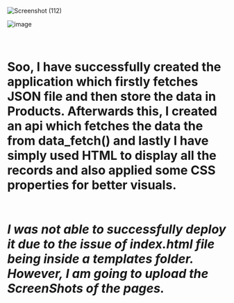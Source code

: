 ![Screenshot (112)](https://github.com/akshgarg10/task1-ZenTrades/assets/104502015/f78a0761-45b7-4f2f-9061-ca416ceb098b)

![image](https://github.com/akshgarg10/task1-ZenTrades/assets/104502015/21da8989-202a-4807-985c-75573f11fa44)
<br><br><br>
<h1>Soo, I have successfully created the application which firstly fetches JSON file and then store the data in Products. Afterwards this, I created an api which fetches the data the from data_fetch() and lastly I have simply used HTML to display all the records and also applied some CSS properties for better visuals. 
<br><br><br>
<b><i>I was not able to successfully deploy it due to the issue of index.html file being inside a templates folder. However, I am going to upload the ScreenShots of the pages.
</i></b>
</h1>



